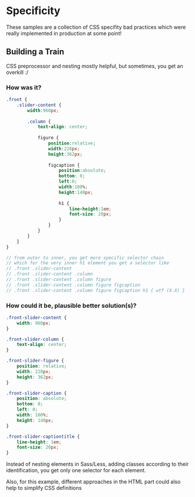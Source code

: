 # Specificity
These samples are a collection of CSS specifity bad practices which were really implemented in production at some point!

## Building a Train
CSS preprocessor and nesting mostly helpful, but sometimes, you get an overkill :/

### How was it?
```SCSS
.front {    
	.slider-content {
    	width:960px;
        
    	.column {
        	text-align: center;
            
          	figure {
            	position:relative;
          		width:228px;
          		height:362px;
            
            	figcaption {
                	position:absolute;
              		bottom: 0;
            		left:0;
            		width:100%;
            		height:140px;
                
                	h1 {
                    	line-height:1em;
              			font-size: 20px;
                  	}
              	}
          	}
        }
    }
}

// from outer to inner, you get more specific selector chain
// which for the very inner h1 element you get a selector like
// .front .slider-content
// .front .slider-content .column
// .front .slider-content .column figure
// .front .slider-content .column figure figcaption
// .front .slider-content .column figure figcaption h1 { wtf (X.X) }
```

### How could it be, plausible better solution(s)? 
```CSS
.front-slider-content {
	width: 960px;
}

.front-slider-column {
	text-align: center;
}

.front-slider-figure {
	position: relative;
    width: 228px;
    height: 362px;
}

.front-slider-caption {
	position: absolute;
    bottom: 0;
    left: 0;
    width: 100%;
    height: 140px;
}

.front-slider-captiontitle {
	line-height: 1em;
    font-size: 20px;
}
```
Instead of nesting elements in Sass/Less, adding classes according to their identification, you get only one selector for each element. 

Also, for this example, different approaches in the HTML part could also help to simplify CSS definitions
